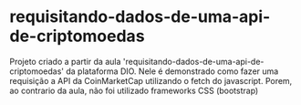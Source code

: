 # requisitando-dados-de-uma-api-de-criptomoedas
Projeto criado a partir da aula 'requisitando-dados-de-uma-api-de-criptomoedas' da plataforma DIO. Nele é demonstrado como fazer uma requisição a API da CoinMarketCap utilizando o fetch do javascript. Porem, ao contrario da aula, não  foi utilizado frameworks CSS (bootstrap)
